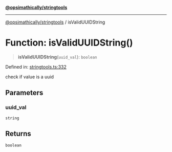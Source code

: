 [**@opsimathically/stringtools**](../README.md)

***

[@opsimathically/stringtools](../README.md) / isValidUUIDString

# Function: isValidUUIDString()

> **isValidUUIDString**(`uuid_val`): `boolean`

Defined in: [stringtools.ts:332](https://github.com/opsimathically/stringtools/blob/b055bf3b17cc9708499ff46423d7e765497f45ae/src/stringtools.ts#L332)

check if value is a uuid

## Parameters

### uuid\_val

`string`

## Returns

`boolean`
